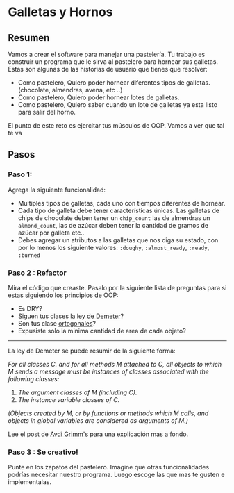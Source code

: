 # Galletas y Hornos

## Resumen

Vamos a crear el software para manejar una pastelería. Tu trabajo es construir un programa que le sirva al pastelero para hornear sus galletas. Estas son algunas de las historias de usuario que tienes que resolver:

- Como pastelero, Quiero poder hornear diferentes tipos de galletas. (chocolate, almendras, avena, etc ..)
- Como pastelero, Quiero poder hornear lotes de galletas.
- Como pastelero, Quiero saber cuando un lote de galletas ya esta listo para salir del horno.

El punto de este reto es ejercitar tus músculos de OOP. Vamos a ver que tal te va

## Pasos

### Paso 1:

Agrega la siguiente funcionalidad:

- Multiples tipos de galletas, cada uno con tiempos diferentes de hornear.
- Cada tipo de galleta debe tener características únicas. Las galletas de chips de chocolate deben tener un `chip_count` las de almendras un `almond_count`, las de azúcar deben tener la cantidad de gramos de azúcar por galleta etc..
- Debes agregar un atributos a las galletas que nos diga su estado, con por lo menos los siguiente valores: `:doughy`, `:almost_ready`, `:ready`, `:burned`

### Paso 2 : Refactor

Mira el código que creaste. Pasalo por la siguiente lista de preguntas para si estas siguiendo los principios de OOP:

- Es DRY?
- Siguen tus clases la [ley de Demeter](http://en.wikipedia.org/wiki/Law_of_Demeter)?
- Son tus clase [ortogonales](http://stackoverflow.com/a/1527430)?
- Expusiste solo la minima cantidad de area de cada objeto?

---

La ley de Demeter se puede resumir de la siguiente forma:

*For all classes C. and for all methods M attached to C, all objects to which M sends a message must be instances of classes associated with the following classes:*

1. *The argument classes of M (including C).*
2. *The instance variable classes of C.*

*(Objects created by M, or by functions or methods which M calls, and objects in global variables are considered as arguments of M.)*

Lee el post de [Avdi Grimm's](http://devblog.avdi.org/2011/07/05/demeter-its-not-just-a-good-idea-its-the-law/) para una explicación mas a fondo.

### Paso 3 : Se creativo!

Punte en los zapatos del pastelero. Imagine que otras funcionalidades podrías necesitar nuestro programa. Luego escoge las que mas te gusten e implementalas.
